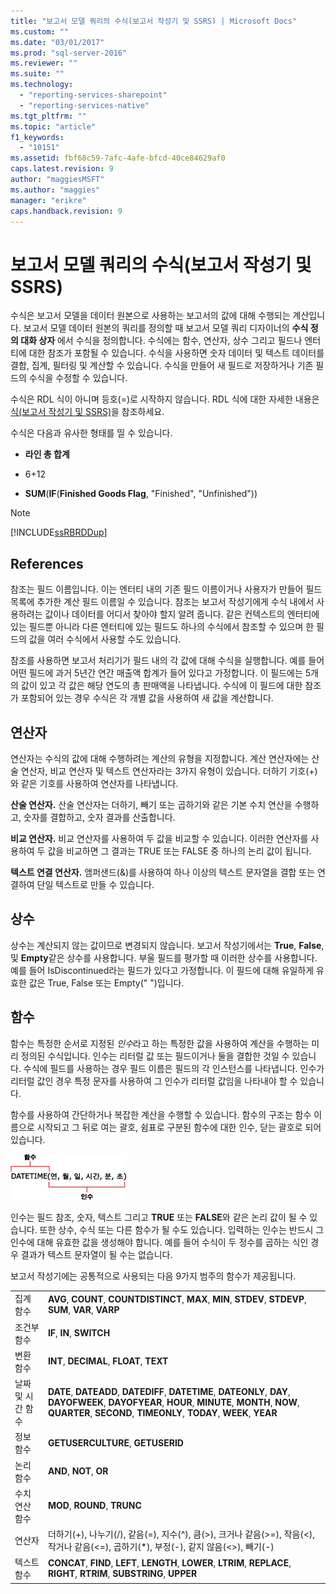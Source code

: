 ```yaml
---
title: "보고서 모델 쿼리의 수식(보고서 작성기 및 SSRS) | Microsoft Docs"
ms.custom: ""
ms.date: "03/01/2017"
ms.prod: "sql-server-2016"
ms.reviewer: ""
ms.suite: ""
ms.technology: 
  - "reporting-services-sharepoint"
  - "reporting-services-native"
ms.tgt_pltfrm: ""
ms.topic: "article"
f1_keywords: 
  - "10151"
ms.assetid: fbf68c59-7afc-4afe-bfcd-40ce84629af0
caps.latest.revision: 9
author: "maggiesMSFT"
ms.author: "maggies"
manager: "erikre"
caps.handback.revision: 9
---
```

# 보고서 모델 쿼리의 수식(보고서 작성기 및 SSRS)
  수식은 보고서 모델을 데이터 원본으로 사용하는 보고서의 값에 대해 수행되는 계산입니다. 보고서 모델 데이터 원본의 쿼리를 정의할 때 보고서 모델 쿼리 디자이너의 **수식 정의 대화 상자** 에서 수식을 정의합니다. 수식에는 함수, 연산자, 상수 그리고 필드나 엔터티에 대한 참조가 포함될 수 있습니다. 수식을 사용하면 숫자 데이터 및 텍스트 데이터를 결합, 집계, 필터링 및 계산할 수 있습니다. 수식을 만들어 새 필드로 저장하거나 기존 필드의 수식을 수정할 수 있습니다.  
  
 수식은 RDL 식이 아니며 등호(=)로 시작하지 않습니다. RDL 식에 대한 자세한 내용은 [식&#40;보고서 작성기 및 SSRS&#41;](../../reporting-services/report-design/expressions-report-builder-and-ssrs.md)을 참조하세요.  
  
 수식은 다음과 유사한 형태를 띨 수 있습니다.  
  
-   **라인 총 합계**  
  
-   6+12  
  
-   **SUM**(**IF**(**Finished Goods Flag**, "Finished", "Unfinished"))  
  
> [!NOTE]  
>  [!INCLUDE[ssRBRDDup](../../includes/ssrbrddup-md.md)]  
  
## References  
 참조는 필드 이름입니다. 이는 엔터티 내의 기존 필드 이름이거나 사용자가 만들어 필드 목록에 추가한 계산 필드 이름일 수 있습니다. 참조는 보고서 작성기에게 수식 내에서 사용하려는 값이나 데이터를 어디서 찾아야 할지 알려 줍니다. 같은 컨텍스트의 엔터티에 있는 필드뿐 아니라 다른 엔터티에 있는 필드도 하나의 수식에서 참조할 수 있으며 한 필드의 값을 여러 수식에서 사용할 수도 있습니다.  
  
 참조를 사용하면 보고서 처리기가 필드 내의 각 값에 대해 수식을 실행합니다. 예를 들어 어떤 필드에 과거 5년간 연간 매출액 합계가 들어 있다고 가정합니다. 이 필드에는 5개의 값이 있고 각 값은 해당 연도의 총 판매액을 나타냅니다. 수식에 이 필드에 대한 참조가 포함되어 있는 경우 수식은 각 개별 값을 사용하여 새 값을 계산합니다.  
  
## 연산자  
 연산자는 수식의 값에 대해 수행하려는 계산의 유형을 지정합니다. 계산 연산자에는 산술 연산자, 비교 연산자 및 텍스트 연산자라는 3가지 유형이 있습니다. 더하기 기호(+)와 같은 기호를 사용하여 연산자를 나타냅니다.  
  
 **산술 연산자.** 산술 연산자는 더하기, 빼기 또는 곱하기와 같은 기본 수치 연산을 수행하고, 숫자를 결합하고, 숫자 결과를 산출합니다.  
  
 **비교 연산자.** 비교 연산자를 사용하여 두 값을 비교할 수 있습니다. 이러한 연산자를 사용하여 두 값을 비교하면 그 결과는 TRUE 또는 FALSE 중 하나의 논리 값이 됩니다.  
  
 **텍스트 연결 연산자.** 앰퍼샌드(&)를 사용하여 하나 이상의 텍스트 문자열을 결합 또는 연결하여 단일 텍스트로 만들 수 있습니다.  
  
##  <a name="Constants"></a> 상수  
 상수는 계산되지 않는 값이므로 변경되지 않습니다. 보고서 작성기에서는 **True**, **False**, 및 **Empty**같은 상수를 사용합니다. 부울 필드를 평가할 때 이러한 상수를 사용합니다. 예를 들어 IsDiscontinued라는 필드가 있다고 가정합니다. 이 필드에 대해 유일하게 유효한 값은 True, False 또는 Empty(" ")입니다.  
  
##  <a name="Functions"></a> 함수  
 함수는 특정한 순서로 지정된 *인수*라고 하는 특정한 값을 사용하여 계산을 수행하는 미리 정의된 수식입니다. 인수는 리터럴 값 또는 필드이거나 둘을 결합한 것일 수 있습니다. 수식에 필드를 사용하는 경우 필드 이름은 필드의 각 인스턴스를 나타냅니다. 인수가 리터럴 값인 경우 특정 문자를 사용하여 그 인수가 리터럴 값임을 나타내야 할 수 있습니다.  
  
 함수를 사용하여 간단하거나 복잡한 계산을 수행할 수 있습니다. 함수의 구조는 함수 이름으로 시작되고 그 뒤로 여는 괄호, 쉼표로 구분된 함수에 대한 인수, 닫는 괄호로 되어 있습니다.  
  
 ![함수 예](../../reporting-services/report-design/media/functionexample.gif "함수 예")  
  
 인수는 필드 참조, 숫자, 텍스트 그리고 **TRUE** 또는 **FALSE**와 같은 논리 값이 될 수 있습니다. 또한 상수, 수식 또는 다른 함수가 될 수도 있습니다. 입력하는 인수는 반드시 그 인수에 대해 유효한 값을 생성해야 합니다. 예를 들어 수식이 두 정수를 곱하는 식인 경우 결과가 텍스트 문자열이 될 수는 없습니다.  
  
 보고서 작성기에는 공통적으로 사용되는 다음 9가지 범주의 함수가 제공됩니다.  
  
|||  
|-|-|  
|집계 함수|**AVG**, **COUNT**, **COUNTDISTINCT**, **MAX**, **MIN**, **STDEV**, **STDEVP**, **SUM**, **VAR**, **VARP**|  
|조건부 함수|**IF**, **IN**, **SWITCH**|  
|변환 함수|**INT**, **DECIMAL**, **FLOAT**, **TEXT**|  
|날짜 및 시간 함수|**DATE**, **DATEADD**, **DATEDIFF**, **DATETIME**, **DATEONLY**, **DAY**, **DAYOFWEEK**, **DAYOFYEAR**, **HOUR**, **MINUTE**, **MONTH**, **NOW**, **QUARTER**, **SECOND**, **TIMEONLY**, **TODAY**, **WEEK**, **YEAR**|  
|정보 함수|**GETUSERCULTURE**, **GETUSERID**|  
|논리 함수|**AND**, **NOT**, **OR**|  
|수치 연산 함수|**MOD**, **ROUND**, **TRUNC**|  
|연산자|더하기(+), 나누기(/), 같음(=), 지수(^), 큼(>), 크거나 같음(>=), 작음(<), 작거나 같음(<=), 곱하기(*), 부정(-), 같지 않음(<>), 빼기(-)|  
|텍스트 함수|**CONCAT**, **FIND**, **LEFT**, **LENGTH**, **LOWER**, **LTRIM**, **REPLACE**, **RIGHT**, **RTRIM**, **SUBSTRING**, **UPPER**|  
  
  